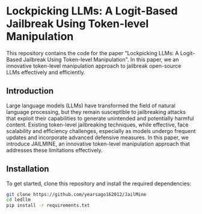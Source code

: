 # Lockpicking LLMs: A Logit-Based Jailbreak Using Token-level Manipulation

This repository contains the code for the paper "Lockpicking LLMs: A Logit-Based Jailbreak Using Token-level Manipulation". In this paper, we an innovative token-level manipulation approach to jailbreak open-source LLMs effectively and efficiently.

## Introduction

Large language models (LLMs) have transformed the field of natural language processing, but they remain susceptible to jailbreaking attacks that exploit their capabilities to generate unintended and potentially harmful content. Existing token-level jailbreaking techniques, while effective, face scalability and efficiency challenges, especially as models undergo frequent updates and incorporate advanced defensive measures. In this paper, we introduce JAILMINE, an innovative token-level manipulation approach that addresses these limitations effectively.

## Installation

To get started, clone this repository and install the required dependencies:

```bash
git clone https://github.com/yearsago162012/JailMine
cd ledllm
pip install -r requirements.txt
```
